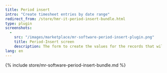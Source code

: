 ```yaml
---
title: Period insert
intro: "Create timesheet entries by date range"
redirect_from: /store/hmr-it-period-insert-bundle.html
type: plugin
screenshots:
  - 
    src: "/images/marketplace/mr-software-period-insert-plugin.png"
    title: Period-Insert screen 
    description: The form to create the values for the records that will be created 
lang: en
---
```


{% include store/mr-software-period-insert-bundle.md %}
